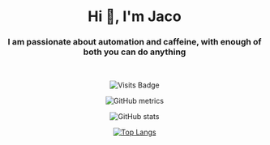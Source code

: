 <h1 align="center">Hi 👋, I'm Jaco</h1>
<h3 align="center">I am passionate about automation and caffeine, with enough of both you can do anything</h3>
<br>
<div align="center"> 
 
![Visits Badge](https://badges.pufler.dev/visits/JBornman/JBornman?style=for-the-badge)

![GitHub metrics](https://metrics.lecoq.io/JBornman)  

![GitHub stats](https://github-readme-stats.vercel.app/api?username=JBornman&show_icons=true&theme=nightowl) 

[![Top Langs](https://github-readme-stats.vercel.app/api/top-langs/?username=JBornman&theme=nightowl)](https://github.com/anuraghazra/github-readme-stats)

 
</div>

